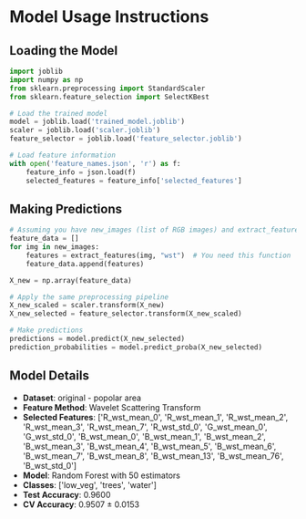 # Model Usage Instructions

## Loading the Model
```python
import joblib
import numpy as np
from sklearn.preprocessing import StandardScaler
from sklearn.feature_selection import SelectKBest

# Load the trained model
model = joblib.load('trained_model.joblib')
scaler = joblib.load('scaler.joblib')
feature_selector = joblib.load('feature_selector.joblib')

# Load feature information
with open('feature_names.json', 'r') as f:
    feature_info = json.load(f)
    selected_features = feature_info['selected_features']
```

## Making Predictions
```python
# Assuming you have new_images (list of RGB images) and extract_features function
feature_data = []
for img in new_images:
    features = extract_features(img, "wst")  # You need this function
    feature_data.append(features)

X_new = np.array(feature_data)

# Apply the same preprocessing pipeline
X_new_scaled = scaler.transform(X_new)
X_new_selected = feature_selector.transform(X_new_scaled)

# Make predictions
predictions = model.predict(X_new_selected)
prediction_probabilities = model.predict_proba(X_new_selected)
```

## Model Details
- **Dataset**: original - popolar area
- **Feature Method**: Wavelet Scattering Transform
- **Selected Features**: ['R_wst_mean_0', 'R_wst_mean_1', 'R_wst_mean_2', 'R_wst_mean_3', 'R_wst_mean_7', 'R_wst_std_0', 'G_wst_mean_0', 'G_wst_std_0', 'B_wst_mean_0', 'B_wst_mean_1', 'B_wst_mean_2', 'B_wst_mean_3', 'B_wst_mean_4', 'B_wst_mean_5', 'B_wst_mean_6', 'B_wst_mean_7', 'B_wst_mean_8', 'B_wst_mean_13', 'B_wst_mean_76', 'B_wst_std_0']
- **Model**: Random Forest with 50 estimators
- **Classes**: ['low_veg', 'trees', 'water']
- **Test Accuracy**: 0.9600
- **CV Accuracy**: 0.9507 ± 0.0153
